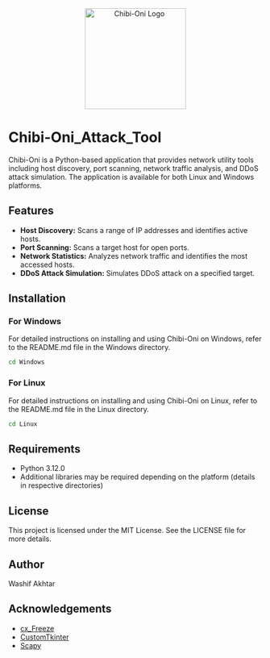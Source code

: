 <div align="center">
  <img src="./Windows/icon.ico" alt="Chibi-Oni Logo" width="200">
</div>

# Chibi-Oni_Attack_Tool

Chibi-Oni is a Python-based application that provides network utility tools including host discovery, port scanning, network traffic analysis, and DDoS attack simulation. The application is available for both Linux and Windows platforms.

## Features

- **Host Discovery:** Scans a range of IP addresses and identifies active hosts.
- **Port Scanning:** Scans a target host for open ports.
- **Network Statistics:** Analyzes network traffic and identifies the most accessed hosts.
- **DDoS Attack Simulation:** Simulates DDoS attack on a specified target.

## Installation

### For Windows

For detailed instructions on installing and using Chibi-Oni on Windows, refer to the README.md file in the Windows directory.

```bash
cd Windows
```

### For Linux

For detailed instructions on installing and using Chibi-Oni on Linux, refer to the README.md file in the Linux directory.

```bash
cd Linux
```

## Requirements
- Python 3.12.0
- Additional libraries may be required depending on the platform (details in respective directories)


## License
This project is licensed under the MIT License. See the LICENSE file for more details.

## Author
Washif Akhtar

## Acknowledgements
- [cx_Freeze](https://github.com/marcelotduarte/cx_Freeze)
- [CustomTkinter](https://github.com/TomSchimansky/CustomTkinter)
- [Scapy](https://scapy.net/)
